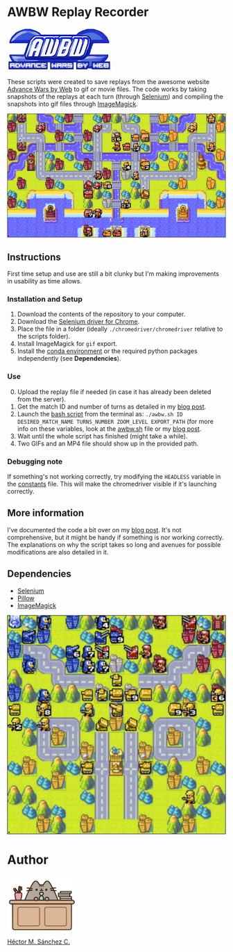 # AWBW Replay Recorder

[![AWBW Logo](./media/awbwlogo.gif)](https://awbw.amarriner.com/)

These scripts were created to save replays from the awesome website [Advance Wars by Web](https://awbw.amarriner.com/) to gif or movie files. The code works by taking snapshots of the replays at each turn (through [Selenium](https://selenium-python.readthedocs.io/)) and compiling the snapshots into gif files through [ImageMagick](https://imagemagick.org/index.php).


![map](./media/M_turn_028.jpg)

## Instructions

First time setup and use are still a bit clunky but I'm making improvements in usability as time allows.

### Installation and Setup

1. Download the contents of the repository to your computer.
2. Download the [Selenium driver for Chrome](https://chromedriver.chromium.org/downloads).
3. Place the file in a folder (ideally `./chromedriver/chromedriver` relative to the scripts folder).
4. Install ImageMagick for `gif` export.
5. Install the [conda environment](https://github.com/Chipdelmal/AWBWReplayRecorder/tree/main/conda) or the required python packages independently (see **Dependencies**).

### Use

0. Upload the replay file if needed (in case it has already been deleted from the server).
1. Get the match ID and number of turns as detailed in my [blog post](https://chipdelmal.github.io/blog/posts/awbw).
2. Launch the [bash script](./awbw.sh) from the terminal as: 
    `./awbw.sh ID DESIRED_MATCH_NAME TURNS_NUMBER ZOOM_LEVEL EXPORT_PATH`
    (for more info on these variables, look at the [awbw.sh](./awbw.sh) file or my [blog post](https://chipdelmal.github.io/blog/posts/awbw).
3. Wait until the whole script has finished (might take a while).
4. Two GIFs and an MP4 file should show up in the provided path.

### Debugging note

If something's not working correctly, try modifying the `HEADLESS` variable in the [constants](./constants.py) file. This will make the chromedriver visible if it's launching correctly.

## More information

I've documented the code a bit over on my [blog post](https://chipdelmal.github.io/blog/posts/awbw). It's not comprehensive, but it might be handy if something is nor working correctly. The explanations on why the script takes so long and avenues for possible modifications are also detailed in it.

## Dependencies

* [Selenium](https://selenium-python.readthedocs.io/)
* [Pillow](https://pillow.readthedocs.io/en/stable/)
* [ImageMagick](https://imagemagick.org/index.php)


![AWBW Logo](./media/M_turn_038.jpg)

# Author

<img src="./media/pusheen.jpg" height="130px" align="middle"><br>

[Héctor M. Sánchez C.](https://chipdelmal.github.io/blog/)
